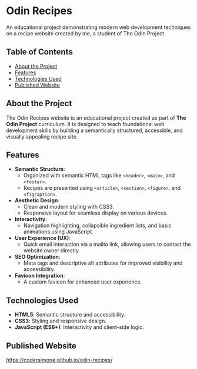 # Odin Recipes
An educational project demonstrating modern web development techniques on a recipe website created by me, a student of The Odin Project.

## Table of Contents
- [About the Project](#about-the-project)
- [Features](#features)
- [Technologies Used](#technologies-used)
- [Рublished Website](#published-website)

## About the Project
The Odin Recipes website is an educational project created as part of **The Odin Project** curriculum.
It is designed to teach foundational web development skills by building a semantically structured, accessible, and visually appealing recipe site.

## Features
- **Semantic Structure**:
  - Organized with semantic HTML tags like `<header>`, `<main>`, and `<footer>`.
  - Recipes are presented using `<article>`, `<section>`, `<figure>`, and `<figcaption>`.
- **Aesthetic Design**:
  - Clean and modern styling with CSS3.
  - Responsive layout for seamless display on various devices.
- **Interactivity**:
  - Navigation highlighting, collapsible ingredient lists, and basic animations using JavaScript.
- **User Experience (UX)**:
  - Quick email interaction via a mailto link, allowing users to contact the website owner directly.
- **SEO Optimization**:
  - Meta tags and descriptive alt attributes for improved visibility and accessibility.
- **Favicon Integration**:
  - A custom favicon for enhanced user experience.

## Technologies Used
- **HTML5**: Semantic structure and accessibility.
- **CSS3**: Styling and responsive design.
- **JavaScript (ES6+)**: Interactivity and client-side logic.

## Рublished Website
https://codersimone.github.io/odin-recipes/